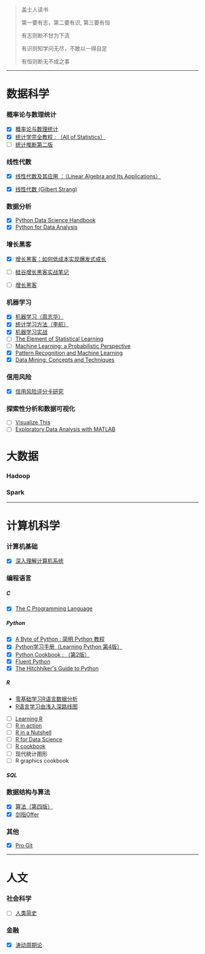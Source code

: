 > 盖士人读书
>
> 第一要有志，第二要有识, 第三要有恒
>
> 有志则断不甘为下流
>
> 有识则知学问无尽，不敢以一得自足
>
> 有恒则断无不成之事

------
# 数据科学
### 概率论与数理统计
  - [x] [概率论与数理统计](https://book.douban.com/subject/2201479/)
  - [x] [统计学完全教程 : （All of Statistics）](https://book.douban.com/subject/2285151/)
  - [ ] [统计推断第二版](https://book.douban.com/subject/1245344/)

### 线性代数
  - [x] [线性代数及其应用 ：（Linear Algebra and Its Applications）](https://book.douban.com/subject/1425950/)
  - [x] [线性代数 (Gilbert Strang)](http://open.163.com/special/opencourse/daishu.html)


### 数据分析
  - [x] [Python Data Science Handbook](https://book.douban.com/subject/26600459/)
  - [x] [Python for Data Analysis](https://book.douban.com/subject/10760444/)

### 增长黑客
  - [x] [增长黑客：如何低成本实现爆发式成长](https://book.douban.com/subject/27593848/)
  - [ ] [硅谷增长黑客实战笔记](https://book.douban.com/subject/30186119/)
  - [ ] [增长黑客](https://book.douban.com/subject/26541801/)


### 机器学习
  - [x] [机器学习（周志华）](https://book.douban.com/subject/26708119/)
  - [x] [统计学习方法（李航）](https://book.douban.com/subject/10590856/)
  - [x] [机器学习实战](https://book.douban.com/subject/24703171/)
  - [ ] [The Element of Statistical Learning](https://book.douban.com/subject/3294335/)
  - [ ] [Machine Learning: a Probabilistic Perspective](https://book.douban.com/subject/10758624/)
  - [x] [Pattern Recognition and Machine Learning](https://book.douban.com/subject/2061116/)
  - [x] [Data Mining: Concepts and Techniques](https://book.douban.com/subject/11542972/)

### 信用风险
  - [x] [信用风险评分卡研究](https://book.douban.com/subject/25812550/)

### 探索性分析和数据可视化
  - [ ] [Visualize This](https://link.zhihu.com/?target=http%3A//flowingdata.com) 
  - [ ] [Exploratory Data Analysis with MATLAB](http://vdisk.weibo.com/s/Ddw3tKvyqR0N)

# 大数据
### Hadoop
### Spark

------
# 计算机科学
### 计算机基础
- [x] [深入理解计算机系统](https://book.douban.com/subject/1230413/)

### 编程语言
##### C
  - [x] [The C Programming Language](https://book.douban.com/subject/1236999/)

##### Python
  - [x] [A Byte of Python : 简明 Python 教程](https://book.douban.com/subject/5948760/)
  - [x] [Python学习手册（Learning Python 第4版）](https://book.douban.com/subject/6049132/)
  - [x] [Python Cookbook : （第2版）](https://book.douban.com/subject/4828875/)
  - [x] [Fluent Python](https://book.douban.com/subject/26278021/)
  - [x] [The Hitchhiker's Guide to Python](http://docs.python-guide.org/en/latest/)

##### R
  - [零基础学习R语言数据分析](https://zhuanlan.zhihu.com/p/21801789)
  - [R语言学习由浅入深路线图](https://zhuanlan.zhihu.com/p/19771906)
  - [ ] [Learning R](https://www.dropbox.com/s/url2ejm0k5hdzgy/Learning%20R.pdf)
  - [ ] [R in action](https://www.dropbox.com/s/00tr0gkgo766pt5/R%E8%AF%AD%E8%A8%80%E5%AE%9E%E6%88%98%EF%BC%88%E4%B8%AD%E6%96%87%E5%AE%8C%E6%95%B4%E7%89%88%EF%BC%89.pdf)
  - [ ] [R in a Nutshell](https://link.zhihu.com/?target=http%3A//web.udl.es/Biomath/Bioestadistica/R/Manuals/r_in_a_nutshell.pdf)
  - [ ] [R for Data Science](http://r4ds.had.co.nz)
  - [ ] [R cookbook](https://book.douban.com/subject/6038927/)
  - [ ] 现代统计图形
  - [ ] R graphics cookbook

##### SQL


### 数据结构与算法
- [x] [算法（第四版）](https://book.douban.com/subject/19952400/)
- [x] [剑指Offer](https://book.douban.com/subject/6966465/)

### 其他
- [x] [Pro Git](https://book.douban.com/subject/3420144/)


------
# 人文
### 社会科学
- [ ] [人类简史](https://book.douban.com/subject/25985021/)

### 金融
 - [x] [涛动周期论](https://book.douban.com/subject/27599114/)